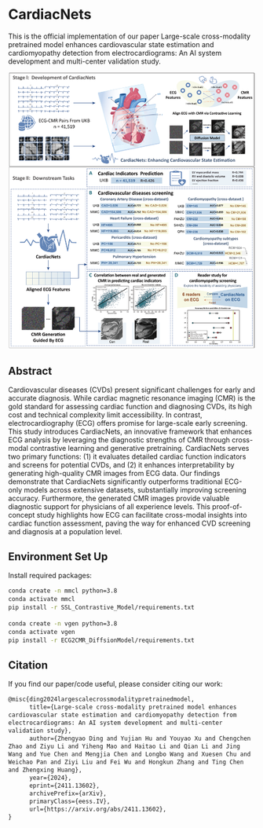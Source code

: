 # CardiacNets
This is the official implementation of our paper Large-scale cross-modality pretrained model enhances cardiovascular state estimation and cardiomyopathy detection from electrocardiograms: An AI system development and multi-center validation study.

![CardiacNets](CardiacNets.png)
## Abstract
Cardiovascular diseases (CVDs) present significant challenges for early and accurate diagnosis. While cardiac magnetic resonance imaging (CMR) is the gold standard for assessing cardiac function and diagnosing CVDs, its high cost and technical complexity limit accessibility. In contrast, electrocardiography (ECG) offers promise for large-scale early screening. This study introduces CardiacNets, an innovative framework that enhances ECG analysis by leveraging the diagnostic strengths of CMR through cross-modal contrastive learning and generative pretraining. CardiacNets serves two primary functions: (1) it evaluates detailed cardiac function indicators and screens for potential CVDs, and (2) it enhances interpretability by generating high-quality CMR images from ECG data. Our findings demonstrate that CardiacNets significantly outperforms traditional ECG-only models across extensive datasets, substantially improving screening accuracy. Furthermore, the generated CMR images provide valuable diagnostic support for physicians of all experience levels. This proof-of-concept study highlights how ECG can facilitate cross-modal insights into cardiac function assessment, paving the way for enhanced CVD screening and diagnosis at a population level.
## Environment Set Up
Install required packages:
```bash
conda create -n mmcl python=3.8
conda activate mmcl
pip install -r SSL_Contrastive_Model/requirements.txt

conda create -n vgen python=3.8
conda activate vgen
pip install -r ECG2CMR_DiffsionModel/requirements.txt
```
## Citation
If you find our paper/code useful, please consider citing our work:
```
@misc{ding2024largescalecrossmodalitypretrainedmodel,
      title={Large-scale cross-modality pretrained model enhances cardiovascular state estimation and cardiomyopathy detection from electrocardiograms: An AI system development and multi-center validation study}, 
      author={Zhengyao Ding and Yujian Hu and Youyao Xu and Chengchen Zhao and Ziyu Li and Yiheng Mao and Haitao Li and Qian Li and Jing Wang and Yue Chen and Mengjia Chen and Longbo Wang and Xuesen Chu and Weichao Pan and Ziyi Liu and Fei Wu and Hongkun Zhang and Ting Chen and Zhengxing Huang},
      year={2024},
      eprint={2411.13602},
      archivePrefix={arXiv},
      primaryClass={eess.IV},
      url={https://arxiv.org/abs/2411.13602}, 
}
```
